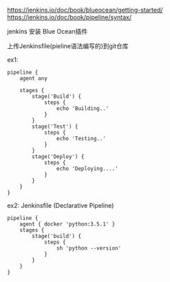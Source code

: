 
https://jenkins.io/doc/book/blueocean/getting-started/
https://jenkins.io/doc/book/pipeline/syntax/

jenkins 安装 Blue Ocean插件


上传Jenkinsfile(pieline语法编写的)到git仓库

ex1:
```
pipeline {
    agent any

    stages {
        stage('Build') {
            steps {
                echo 'Building..'
            }
        }
        stage('Test') {
            steps {
                echo 'Testing..'
            }
        }
        stage('Deploy') {
            steps {
                echo 'Deploying....'
            }
        }
    }
}

```
ex2:
Jenkinsfile (Declarative Pipeline)
```
pipeline {
    agent { docker 'python:3.5.1' }
    stages {
        stage('build') {
            steps {
                sh 'python --version'
            }
        }
    }
}
```


